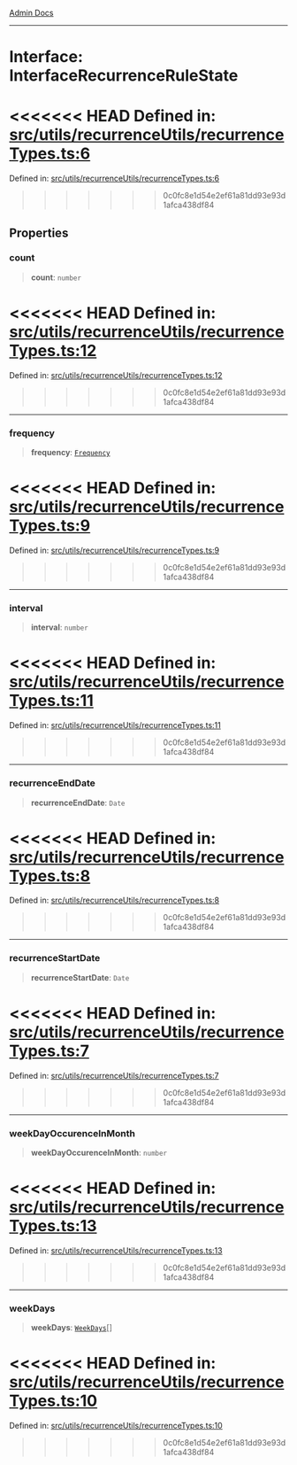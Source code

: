 [Admin Docs](/)

***

# Interface: InterfaceRecurrenceRuleState

<<<<<<< HEAD
Defined in: [src/utils/recurrenceUtils/recurrenceTypes.ts:6](https://github.com/abhassen44/talawa-admin/blob/285f7384c3d26b5028a286d84f89b85120d130a2/src/utils/recurrenceUtils/recurrenceTypes.ts#L6)
=======
Defined in: [src/utils/recurrenceUtils/recurrenceTypes.ts:6](https://github.com/PalisadoesFoundation/talawa-admin/blob/main/src/utils/recurrenceUtils/recurrenceTypes.ts#L6)
>>>>>>> 0c0fc8e1d54e2ef61a81dd93e93d1afca438df84

## Properties

### count

> **count**: `number`

<<<<<<< HEAD
Defined in: [src/utils/recurrenceUtils/recurrenceTypes.ts:12](https://github.com/abhassen44/talawa-admin/blob/285f7384c3d26b5028a286d84f89b85120d130a2/src/utils/recurrenceUtils/recurrenceTypes.ts#L12)
=======
Defined in: [src/utils/recurrenceUtils/recurrenceTypes.ts:12](https://github.com/PalisadoesFoundation/talawa-admin/blob/main/src/utils/recurrenceUtils/recurrenceTypes.ts#L12)
>>>>>>> 0c0fc8e1d54e2ef61a81dd93e93d1afca438df84

***

### frequency

> **frequency**: [`Frequency`](../enumerations/Frequency.md)

<<<<<<< HEAD
Defined in: [src/utils/recurrenceUtils/recurrenceTypes.ts:9](https://github.com/abhassen44/talawa-admin/blob/285f7384c3d26b5028a286d84f89b85120d130a2/src/utils/recurrenceUtils/recurrenceTypes.ts#L9)
=======
Defined in: [src/utils/recurrenceUtils/recurrenceTypes.ts:9](https://github.com/PalisadoesFoundation/talawa-admin/blob/main/src/utils/recurrenceUtils/recurrenceTypes.ts#L9)
>>>>>>> 0c0fc8e1d54e2ef61a81dd93e93d1afca438df84

***

### interval

> **interval**: `number`

<<<<<<< HEAD
Defined in: [src/utils/recurrenceUtils/recurrenceTypes.ts:11](https://github.com/abhassen44/talawa-admin/blob/285f7384c3d26b5028a286d84f89b85120d130a2/src/utils/recurrenceUtils/recurrenceTypes.ts#L11)
=======
Defined in: [src/utils/recurrenceUtils/recurrenceTypes.ts:11](https://github.com/PalisadoesFoundation/talawa-admin/blob/main/src/utils/recurrenceUtils/recurrenceTypes.ts#L11)
>>>>>>> 0c0fc8e1d54e2ef61a81dd93e93d1afca438df84

***

### recurrenceEndDate

> **recurrenceEndDate**: `Date`

<<<<<<< HEAD
Defined in: [src/utils/recurrenceUtils/recurrenceTypes.ts:8](https://github.com/abhassen44/talawa-admin/blob/285f7384c3d26b5028a286d84f89b85120d130a2/src/utils/recurrenceUtils/recurrenceTypes.ts#L8)
=======
Defined in: [src/utils/recurrenceUtils/recurrenceTypes.ts:8](https://github.com/PalisadoesFoundation/talawa-admin/blob/main/src/utils/recurrenceUtils/recurrenceTypes.ts#L8)
>>>>>>> 0c0fc8e1d54e2ef61a81dd93e93d1afca438df84

***

### recurrenceStartDate

> **recurrenceStartDate**: `Date`

<<<<<<< HEAD
Defined in: [src/utils/recurrenceUtils/recurrenceTypes.ts:7](https://github.com/abhassen44/talawa-admin/blob/285f7384c3d26b5028a286d84f89b85120d130a2/src/utils/recurrenceUtils/recurrenceTypes.ts#L7)
=======
Defined in: [src/utils/recurrenceUtils/recurrenceTypes.ts:7](https://github.com/PalisadoesFoundation/talawa-admin/blob/main/src/utils/recurrenceUtils/recurrenceTypes.ts#L7)
>>>>>>> 0c0fc8e1d54e2ef61a81dd93e93d1afca438df84

***

### weekDayOccurenceInMonth

> **weekDayOccurenceInMonth**: `number`

<<<<<<< HEAD
Defined in: [src/utils/recurrenceUtils/recurrenceTypes.ts:13](https://github.com/abhassen44/talawa-admin/blob/285f7384c3d26b5028a286d84f89b85120d130a2/src/utils/recurrenceUtils/recurrenceTypes.ts#L13)
=======
Defined in: [src/utils/recurrenceUtils/recurrenceTypes.ts:13](https://github.com/PalisadoesFoundation/talawa-admin/blob/main/src/utils/recurrenceUtils/recurrenceTypes.ts#L13)
>>>>>>> 0c0fc8e1d54e2ef61a81dd93e93d1afca438df84

***

### weekDays

> **weekDays**: [`WeekDays`](../enumerations/WeekDays.md)[]

<<<<<<< HEAD
Defined in: [src/utils/recurrenceUtils/recurrenceTypes.ts:10](https://github.com/abhassen44/talawa-admin/blob/285f7384c3d26b5028a286d84f89b85120d130a2/src/utils/recurrenceUtils/recurrenceTypes.ts#L10)
=======
Defined in: [src/utils/recurrenceUtils/recurrenceTypes.ts:10](https://github.com/PalisadoesFoundation/talawa-admin/blob/main/src/utils/recurrenceUtils/recurrenceTypes.ts#L10)
>>>>>>> 0c0fc8e1d54e2ef61a81dd93e93d1afca438df84
